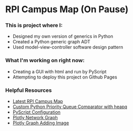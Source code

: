 # RPI Campus Map (On Pause)
### This is project where I:
- Designed my own version of generics in Python
- Created a Python generic graph ADT
- Used model-view-controller software design pattern

### What I'm working on right now:
- Creating a GUI with html and run by PyScript
- Attempting to deploy this project on Github Pages

### Helpful Resources
- [Latest RPI Campus Map](https://www.uslegalforms.com/form-library/86735-rpi-campus-map-2020)
- [Custom Python Priority Queue Comparator with heapq](https://stackoverflow.com/questions/8875706/heapq-with-custom-compare-predicate)
- [PyScript Configuration](https://docs.pyscript.net/2024.2.1/user-guide/configuration/)
- [Plotly Network Graph](https://plotly.com/python/network-graphs/)
- [Plotly Graph Adding Image](https://plotly.com/python/images/)
